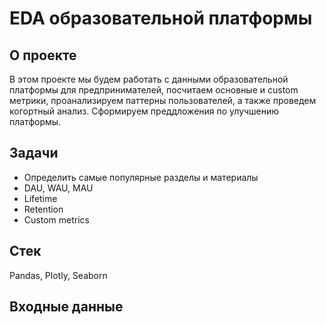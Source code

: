 # EDA образовательной платформы
## О проекте
В этом проекте мы будем работать с данными образовательной платформы для предпринимателей, посчитаем основные и custom метрики, проанализируем паттерны пользователей, а также проведем когортный анализ. Сформируем преддложения по улучшению платформы.
## Задачи
- Определить самые популярные разделы и материалы
- DAU, WAU, MAU
- Lifetime
- Retention
- Custom metrics
## Стек
Pandas, Plotly, Seaborn
## Входные данные
